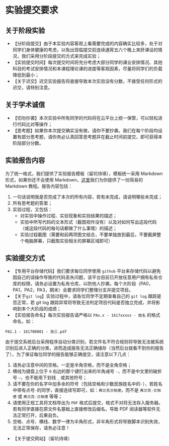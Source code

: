 # 实验提交要求

## 关于阶段实验

* 【分阶段提交】由于本实验内容客观上看需要完成的内容确实比较多，处于对同学们身体健康的考虑，以免出现临提交前连续通宵五六个晚上来肝课设的情况，我们采用分阶段提交的方式来完成实验；
* 【实验提交时间】每次提交时间将充分考虑大部分同学的课业安排情况、其他科目的考试安排情况和本课程理论课的进度等客观因素，尽量将同学们的负载降低到最小；
* 【关于迟交】迟交实验报告将直接导致本次实验没有分数，不接受任何形式的迟交，请特别注意。

## 关于学术诚信
* 【切勿抄袭】本次实验中所有同学的代码将在云平台上统一保管，可以轻松进行代码比对等操作；
* 【思考题】如果你本次提交确实没有做，请你不要抄袭。我们在每个阶段均设置有部分思考题，请你务必认真回答思考题并在截止时间前提交，即可获得本阶段部分分数。

## 实验报告内容

为了统一格式，我们提供了实验报告模板（留坑待填），模板统一采用 Markdown 形式，如果你还不会使用 Markdown，[这里](markdown-manual.md)我们为你提供了一份简易的 Markdown 教程。报告内容包括：

1. 一句话说明我是否完成了本次的所有内容，若有未完成，请说明哪些未完成；
2. 所有思考题的答案；
3. 实验过程，又包括：
   - 对实验中操作过程、实验现象和实验结果的描述；
   - 实验中所写代码的文本形式（截图视作没有）以及对如何写出这段代码（或这段代码的每句话都做了什么事情）的描述；
   - 实验过程截图（需要和前两项图文结合，不要单独放到最后，不要截屏整个电脑屏幕，只截取实验相关的屏幕区域即可）

## 实验提交方式
* 【专用平台存储代码】我们要求每位同学使用 `github` 平台来存储代码以避免因自己的误操作导致的代码丢失问题，该平台目前已开放任意用户拥有私有仓库的权限，请务必设置为私有仓库，以防他人抄袭。每个大阶段（PA0，PA1，PA2，PA3，期末）会要求同学们整理分支并提交项目。
* 【关于`git log`】实验过程中，请各位同学不定期查看自己的 `git log` 跟踪是否正常，若 git log 跟踪异常将导致无法判定项目代码是否独立完成，并将影响到本个大阶段的成绩；
* 【实验报告命名】每次实验报告请严格以 `PAx.x - 1617xxxxx - 姓名` 的格式命名，如：
```
PA1.1 - 161700001 - 张三.pdf
```
由于提交系统后台采用程序自动分类识别，若文件名不符合规则将导致无法被系统识别后进入正确的分类，进而造成报告无法正确储存（当然后台就看不到你的报告了），为了保证每位同学的报告能够正确提交，请注意以下几点：
1. 请务必注意中间的空格。一定是半角空格，而不是全角空格；
2. 横线为键盘上位于 `0` 右边的那个键打出来的半角减号 `-`，而不是中文里的破折号 `—`，也不能用下划线 `_` 或其他符号；
3. 请不要在你的名字中加多余的符号（包括空格和少数民族姓名中的`·`），若姓名中带有点号`·`的同学，直接连续写即可，如：`弗兰克兰帕德`，而不是 `弗兰克·兰帕德` 或 `弗兰克-兰帕德` 等等；
4. 请使用正规工具将文档导出为 `PDF` 格式后提交，格式不对将无法存入服务器。若有同学直接在原文件名基础上直接修改后缀名，导致 PDF 阅读器等软件无法正常打开，后果自负。
5. 空格、点号、横线、数字一律为半角形式，非半角形式将导致脚本识别失效，无法正常保存，请务必注意！
* 【关于提交网站】（留坑待填）